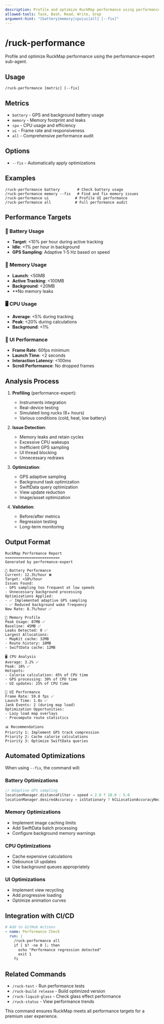 ```yaml
---
description: Profile and optimize RuckMap performance using performance-expert
allowed-tools: Task, Bash, Read, Write, Grep
argument-hint: "[battery|memory|cpu|ui|all] [--fix]"
---
```


# /ruck-performance

Profile and optimize RuckMap performance using the performance-expert sub-agent.

## Usage

```
/ruck-performance [metric] [--fix]
```

## Metrics

- `battery` - GPS and background battery usage
- `memory` - Memory footprint and leaks
- `cpu` - CPU usage and efficiency
- `ui` - Frame rate and responsiveness
- `all` - Comprehensive performance audit

## Options

- `--fix` - Automatically apply optimizations

## Examples

```
/ruck-performance battery        # Check battery usage
/ruck-performance memory --fix   # Find and fix memory issues
/ruck-performance ui            # Profile UI performance
/ruck-performance all           # Full performance audit
```

## Performance Targets

### 🔋 Battery Usage
- **Target**: <10% per hour during active tracking
- **Idle**: <1% per hour in background
- **GPS Sampling**: Adaptive 1-5 Hz based on speed

### 💾 Memory Usage
- **Launch**: <50MB
- **Active Tracking**: <100MB
- **Background**: <20MB
- **No memory leaks

### 🖥️ CPU Usage
- **Average**: <5% during tracking
- **Peak**: <20% during calculations
- **Background**: <1%

### 📱 UI Performance
- **Frame Rate**: 60fps minimum
- **Launch Time**: <2 seconds
- **Interaction Latency**: <100ms
- **Scroll Performance**: No dropped frames

## Analysis Process

1. **Profiling** (performance-expert):
   - Instruments integration
   - Real-device testing
   - Simulated long rucks (6+ hours)
   - Various conditions (cold, heat, low battery)

2. **Issue Detection**:
   - Memory leaks and retain cycles
   - Excessive CPU wakeups
   - Inefficient GPS sampling
   - UI thread blocking
   - Unnecessary redraws

3. **Optimization**:
   - GPS adaptive sampling
   - Background task optimization
   - SwiftData query optimization
   - View update reduction
   - Image/asset optimization

4. **Validation**:
   - Before/after metrics
   - Regression testing
   - Long-term monitoring

## Output Format

```
RuckMap Performance Report
=========================
Generated by performance-expert

🔋 Battery Performance
Current: 12.3%/hour ❌
Target: <10%/hour
Issues Found:
- GPS sampling too frequent at low speeds
- Unnecessary background processing
Optimizations Applied:
- ✅ Implemented adaptive GPS sampling
- ✅ Reduced background wake frequency
New Rate: 8.7%/hour ✅

💾 Memory Profile
Peak Usage: 87MB ✅
Baseline: 45MB ✅
Leaks Detected: 0 ✅
Largest Allocations:
- MapKit cache: 32MB
- Route history: 18MB
- SwiftData cache: 12MB

🖥️ CPU Analysis
Average: 3.2% ✅
Peak: 18% ✅
Hotspots:
- Calorie calculation: 45% of CPU time
- GPS processing: 30% of CPU time
- UI updates: 25% of CPU time

📱 UI Performance
Frame Rate: 59.8 fps ✅
Launch Time: 1.8s ✅
Jank Events: 2 (during map load)
Optimization Opportunities:
- Lazy load map overlays
- Precompute route statistics

📊 Recommendations
Priority 1: Implement GPS track compression
Priority 2: Cache calorie calculations
Priority 3: Optimize SwiftData queries
```

## Automated Optimizations

When using `--fix`, the command will:

### Battery Optimizations
```swift
// Adaptive GPS sampling
locationManager.distanceFilter = speed < 2.0 ? 10.0 : 5.0
locationManager.desiredAccuracy = isStationary ? kCLLocationAccuracyNearestTenMeters : kCLLocationAccuracyBest
```

### Memory Optimizations
- Implement image caching limits
- Add SwiftData batch processing
- Configure background memory warnings

### CPU Optimizations
- Cache expensive calculations
- Debounce UI updates
- Use background queues appropriately

### UI Optimizations
- Implement view recycling
- Add progressive loading
- Optimize animation curves

## Integration with CI/CD

```yaml
# Add to GitHub Actions
- name: Performance Check
  run: |
    /ruck-performance all
    if [ $? -ne 0 ]; then
      echo "Performance regression detected"
      exit 1
    fi
```

## Related Commands

- `/ruck-test` - Run performance tests
- `/ruck-build release` - Build optimized version
- `/ruck-liquid-glass` - Check glass effect performance
- `/ruck-status` - View performance trends

This command ensures RuckMap meets all performance targets for a premium user experience.
